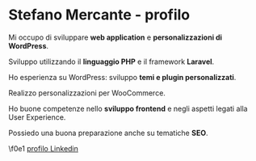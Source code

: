 
<!--
**stefanomercante/stefanomercante** is a ✨ _special_ ✨ repository because its `README.md` (this file) appears on your GitHub profile.

Here are some ideas to get you started:

- 🔭 I’m currently working on ...
- 🌱 I’m currently learning ...
- 👯 I’m looking to collaborate on ...
- 🤔 I’m looking for help with ...
- 💬 Ask me about ...
- 📫 How to reach me: ...
- 😄 Pronouns: ...
- ⚡ Fun fact: ...
-->

# Stefano Mercante - profilo

Mi occupo di sviluppare **web application** e **personalizzazioni di WordPress**.

Sviluppo utilizzando il **linguaggio PHP** e il framework **Laravel**.

Ho esperienza su WordPress: sviluppo **temi e plugin personalizzati**.

Realizzo personalizzazioni per WooCommerce.

Ho buone competenze nello **sviluppo frontend** e negli aspetti legati alla User Experience.  

Possiedo una buona preparazione anche su tematiche **SEO**.

\f0e1 [profilo Linkedin](linkedin.com/in/mercante-stefano-26052820)
